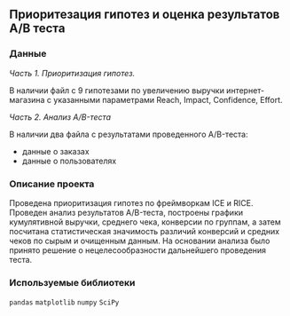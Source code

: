 ## Приоритезация гипотез и оценка результатов A/B теста


### Данные


*Часть 1. Приоритизация гипотез.*

В наличии файл с 9 гипотезами по увеличению выручки интернет-магазина с указанными параметрами Reach, Impact, Confidence, Effort.

*Часть 2. Анализ A/B-теста*

В наличии два файла с результатами проведенного A/B-теста: 
- данные о заказах
- данные о пользователях

### Описание проекта

Проведена приоритизация гипотез по фреймворкам ICE и RICE. Проведен анализ результатов A/B-теста, построены графики кумулятивной выручки, среднего чека, конверсии по группам, а затем посчитана статистическая значимость различий конверсий и средних чеков по сырым и очищенным данным. На основании анализа было принято решение о нецелесообразности дальнейшего проведения теста.

### Используемые библиотеки

`pandas` `matplotlib` `numpy` `SciPy`


